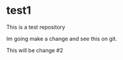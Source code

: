 test1
=====

This is a test repository

Im going make a change and see this on git.

This will be change #2
